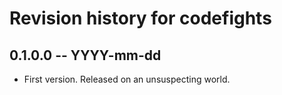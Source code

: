 # Revision history for codefights

## 0.1.0.0  -- YYYY-mm-dd

* First version. Released on an unsuspecting world.
